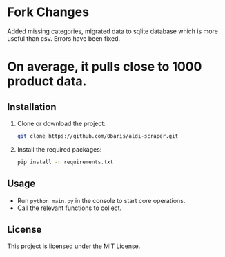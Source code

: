 # Fork Changes

Added missing categories, migrated data to sqlite database which is more useful than csv. Errors have been fixed.

# On average, it pulls close to 1000 product data.

## Installation

1. Clone or download the project:
   ```bash
   git clone https://github.com/0baris/aldi-scraper.git
   ```

2. Install the required packages:
   ```bash
   pip install -r requirements.txt
   ```

## Usage

- Run `python main.py` in the console to start core operations.
- Call the relevant functions to collect.

## License

This project is licensed under the MIT License.
